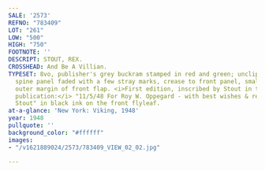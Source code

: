 ```yaml
---
SALE: '2573'
REFNO: "783409"
LOT: "261"
LOW: "500"
HIGH: "750"
FOOTNOTE: ''
DESCRIPT: STOUT, REX.
CROSSHEAD: And Be A Villian.
TYPESET: 8vo, publisher's grey buckram stamped in red and green; unclipped dust jacket,
  spine panel faded with a few stray marks, crease to front panel, small stain to
  outer margin of front flap. <i>First edition, inscribed by Stout in the year of
  publication:</i> "11/5/48 For Roy W. Oppegard - with best wishes & regards - Rex
  Stout" in black ink on the front flyleaf.
at-a-glance: 'New York: Viking, 1948'
year: 1948
pullquote: ''
background_color: "#ffffff"
images:
- "/v1621889024/2573/783409_VIEW_02_02.jpg"

---
```

